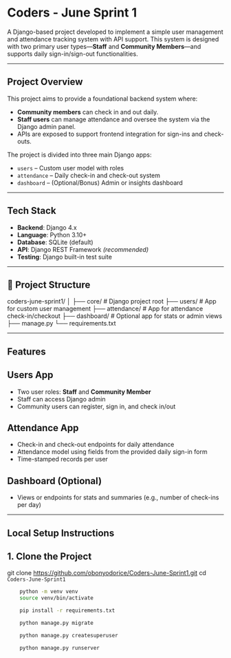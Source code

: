 # Coders - June Sprint 1

A Django-based project developed to implement a simple user management and attendance tracking system with API support. This system is designed with two primary user types—**Staff** and **Community Members**—and supports daily sign-in/sign-out functionalities.

---

## Project Overview

This project aims to provide a foundational backend system where:

- **Community members** can check in and out daily.
- **Staff users** can manage attendance and oversee the system via the Django admin panel.
- APIs are exposed to support frontend integration for sign-ins and check-outs.

The project is divided into three main Django apps:

- `users` – Custom user model with roles
- `attendance` – Daily check-in and check-out system
- `dashboard` – (Optional/Bonus) Admin or insights dashboard

---

## Tech Stack

- **Backend**: Django 4.x
- **Language**: Python 3.10+
- **Database**: SQLite (default)
- **API**: Django REST Framework *(recommended)*
- **Testing**: Django built-in test suite

---

## 📂 Project Structure
coders-june-sprint1/
│
├── core/ # Django project root
├── users/ # App for custom user management
├── attendance/ # App for attendance check-in/checkout
├── dashboard/ # Optional app for stats or admin views
├── manage.py
└── requirements.txt


---

##  Features

## Users App
- Two user roles: **Staff** and **Community Member**
- Staff can access Django admin
- Community users can register, sign in, and check in/out

## Attendance App
- Check-in and check-out endpoints for daily attendance
- Attendance model using fields from the provided daily sign-in form
- Time-stamped records per user

## Dashboard (Optional)
- Views or endpoints for stats and summaries (e.g., number of check-ins per day)

---

## Local Setup Instructions

## 1. Clone the Project

git clone https://github.com/obonyodorice/Coders-June-Sprint1.git
cd `Coders-June-Sprint1`

```bash
    python -m venv venv
    source venv/bin/activate
```
```bash
    pip install -r requirements.txt
```
```bash
    python manage.py migrate
```
```bash
    python manage.py createsuperuser
```
```bash
    python manage.py runserver
```
